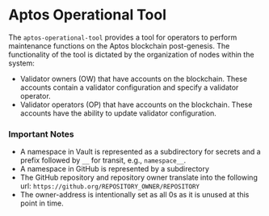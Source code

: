 # Aptos Operational Tool

The `aptos-operational-tool` provides a tool for operators to perform maintenance functions
on the Aptos blockchain post-genesis.  The functionality of the tool is
dictated by the organization of nodes within the system:

* Validator owners (OW) that have accounts on the blockchain. These accounts contain
  a validator configuration and specify a validator operator.
* Validator operators (OP) that have accounts on the blockchain. These
  accounts have the ability to update validator configuration.

### Important Notes

* A namespace in Vault is represented as a subdirectory for secrets and a
  prefix followed by `__` for transit, e.g., `namespace__`.
* A namespace in GitHub is represented by a subdirectory
* The GitHub repository and repository owner translate into the following url:
  `https://github.org/REPOSITORY_OWNER/REPOSITORY`
* The owner-address is intentionally set as all 0s as it is unused at this
  point in time.
